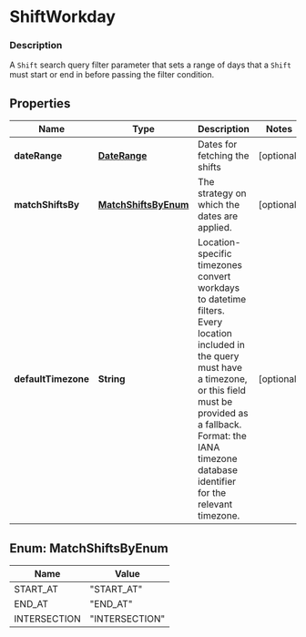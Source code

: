 
# ShiftWorkday

### Description

A `Shift` search query filter parameter that sets a range of days that  a `Shift` must start or end in before passing the filter condition.

## Properties
Name | Type | Description | Notes
------------ | ------------- | ------------- | -------------
**dateRange** | [**DateRange**](DateRange.md) | Dates for fetching the shifts |  [optional]
**matchShiftsBy** | [**MatchShiftsByEnum**](#MatchShiftsByEnum) | The strategy on which the dates are applied. |  [optional]
**defaultTimezone** | **String** | Location-specific timezones convert workdays to datetime filters. Every location included in the query must have a timezone, or this field must be provided as a fallback. Format: the IANA timezone database identifier for the relevant timezone. |  [optional]


<a name="MatchShiftsByEnum"></a>
## Enum: MatchShiftsByEnum
Name | Value
---- | -----
START_AT | &quot;START_AT&quot;
END_AT | &quot;END_AT&quot;
INTERSECTION | &quot;INTERSECTION&quot;



